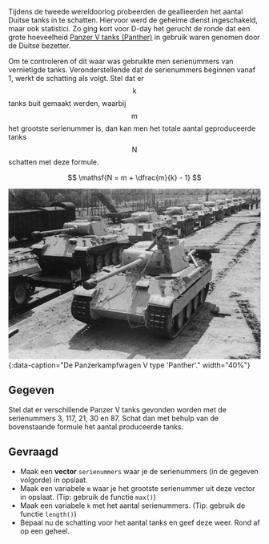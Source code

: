 
Tijdens de tweede wereldoorlog probeerden de geallieerden het aantal Duitse tanks in te schatten. Hiervoor werd de geheime dienst ingeschakeld, maar ook statistici. Zo ging kort voor D-day het gerucht de ronde dat een grote hoeveelheid <a href="https://nl.wikipedia.org/wiki/Panzerkampfwagen_V_Panther" target="_blank">Panzer V tanks (Panther)</a> in gebruik waren genomen door de Duitse bezetter.

Om te controleren of dit waar was gebruikte men serienummers van vernietigde tanks. Veronderstellende dat de serienummers beginnen vanaf 1, werkt de schatting als volgt. Stel dat er $$\mathsf{k}$$ tanks buit gemaakt werden, waarbij $$\mathsf{m}$$ het grootste serienummer is, dan kan men het totale aantal geproduceerde tanks $$\mathsf{N}$$ schatten met deze formule.

$$
    \mathsf{N = m + \dfrac{m}{k} - 1}
$$

![De Panzerkampfwagen V type 'Panther'.](media/Panzer_V_Panther.jpg "Foto uit het Bundesarchiv, Bild 183-H26258."){:data-caption="De Panzerkampfwagen V type 'Panther'." width="40%"}

## Gegeven

Stel dat er verschillende Panzer V tanks gevonden worden met de serienummers 3, 117, 21, 30 en 87. Schat dan met behulp van de bovenstaande formule het aantal produceerde tanks.

## Gevraagd

- Maak een **vector** `serienummers` waar je de serienummers (in de gegeven volgorde) in opslaat.
- Maak een variabele `m` waar je het grootste serienummer uit deze vector in opslaat. (Tip: gebruik de functie `max()`)
- Maak een variabele `k` met het aantal serienummers. (Tip: gebruik de functie `length()`)
- Bepaal nu de schatting voor het aantal tanks en geef deze weer. Rond af op een geheel.